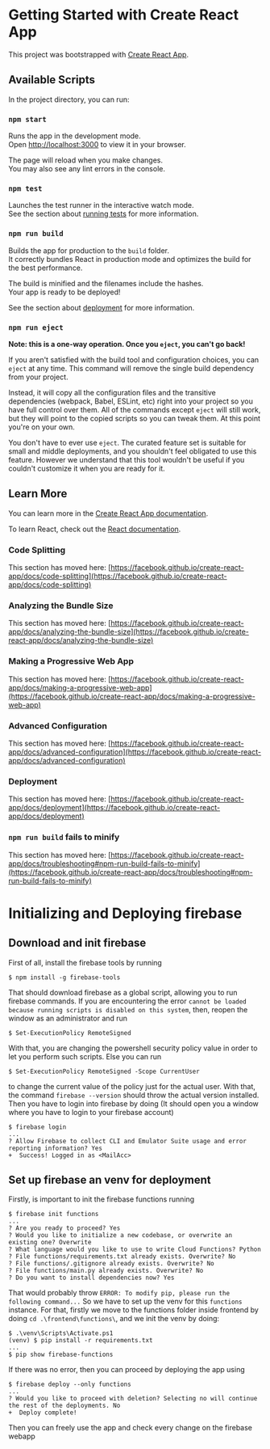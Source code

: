 # Getting Started with Create React App

This project was bootstrapped with [Create React App](https://github.com/facebook/create-react-app).

## Available Scripts

In the project directory, you can run:

### `npm start`

Runs the app in the development mode.\
Open [http://localhost:3000](http://localhost:3000) to view it in your browser.

The page will reload when you make changes.\
You may also see any lint errors in the console.

### `npm test`

Launches the test runner in the interactive watch mode.\
See the section about [running tests](https://facebook.github.io/create-react-app/docs/running-tests) for more information.

### `npm run build`

Builds the app for production to the `build` folder.\
It correctly bundles React in production mode and optimizes the build for the best performance.

The build is minified and the filenames include the hashes.\
Your app is ready to be deployed!

See the section about [deployment](https://facebook.github.io/create-react-app/docs/deployment) for more information.

### `npm run eject`

**Note: this is a one-way operation. Once you `eject`, you can't go back!**

If you aren't satisfied with the build tool and configuration choices, you can `eject` at any time. This command will remove the single build dependency from your project.

Instead, it will copy all the configuration files and the transitive dependencies (webpack, Babel, ESLint, etc) right into your project so you have full control over them. All of the commands except `eject` will still work, but they will point to the copied scripts so you can tweak them. At this point you're on your own.

You don't have to ever use `eject`. The curated feature set is suitable for small and middle deployments, and you shouldn't feel obligated to use this feature. However we understand that this tool wouldn't be useful if you couldn't customize it when you are ready for it.

## Learn More

You can learn more in the [Create React App documentation](https://facebook.github.io/create-react-app/docs/getting-started).

To learn React, check out the [React documentation](https://reactjs.org/).

### Code Splitting

This section has moved here: [https://facebook.github.io/create-react-app/docs/code-splitting](https://facebook.github.io/create-react-app/docs/code-splitting)

### Analyzing the Bundle Size

This section has moved here: [https://facebook.github.io/create-react-app/docs/analyzing-the-bundle-size](https://facebook.github.io/create-react-app/docs/analyzing-the-bundle-size)

### Making a Progressive Web App

This section has moved here: [https://facebook.github.io/create-react-app/docs/making-a-progressive-web-app](https://facebook.github.io/create-react-app/docs/making-a-progressive-web-app)

### Advanced Configuration

This section has moved here: [https://facebook.github.io/create-react-app/docs/advanced-configuration](https://facebook.github.io/create-react-app/docs/advanced-configuration)

### Deployment

This section has moved here: [https://facebook.github.io/create-react-app/docs/deployment](https://facebook.github.io/create-react-app/docs/deployment)

### `npm run build` fails to minify

This section has moved here: [https://facebook.github.io/create-react-app/docs/troubleshooting#npm-run-build-fails-to-minify](https://facebook.github.io/create-react-app/docs/troubleshooting#npm-run-build-fails-to-minify)

# Initializing and Deploying firebase
## Download and init firebase
First of all, install the firebase tools by running
```console
$ npm install -g firebase-tools
```

That should download firebase as a global script, allowing you to run firebase commands. If you are encountering the error `cannot be loaded because running scripts is disabled on this system`, then, reopen the window as an administrator and run
```console
$ Set-ExecutionPolicy RemoteSigned
```

With that, you are changing the powershell security policy value in order to let you perform such scripts. Else you can run 
```console
$ Set-ExecutionPolicy RemoteSigned -Scope CurrentUser
```

to change the current value of the policy just for the actual user.
With that, the command `firebase --version` should throw the actual version installed.
Then you have to login into firebase by doing (It should open you a window where you have to login to your firebase account)
```console
$ firebase login
...
? Allow Firebase to collect CLI and Emulator Suite usage and error reporting information? Yes
+  Success! Logged in as <MailAcc>
```

## Set up firebase an venv for deployment
Firstly, is important to init the firebase functions running
```console
$ firebase init functions
...
? Are you ready to proceed? Yes
? Would you like to initialize a new codebase, or overwrite an existing one? Overwrite
? What language would you like to use to write Cloud Functions? Python
? File functions/requirements.txt already exists. Overwrite? No
? File functions/.gitignore already exists. Overwrite? No
? File functions/main.py already exists. Overwrite? No
? Do you want to install dependencies now? Yes
```
That would probably throw `ERROR: To modify pip, please run the following command...`
So we have to set up the venv for this `functions` instance. For that, firstly we move to the functions folder inside frontend by doing `cd .\frontend\functions\`, and we init the venv by doing:
```console
$ .\venv\Scripts\Activate.ps1
(venv) $ pip install -r requirements.txt
...
$ pip show firebase-functions
```
If there was no error, then you can proceed by deploying the app using 
```console
$ firebase deploy --only functions
...
? Would you like to proceed with deletion? Selecting no will continue the rest of the deployments. No
+  Deploy complete!
```

Then you can freely use the app and check every change on the firebase webapp
